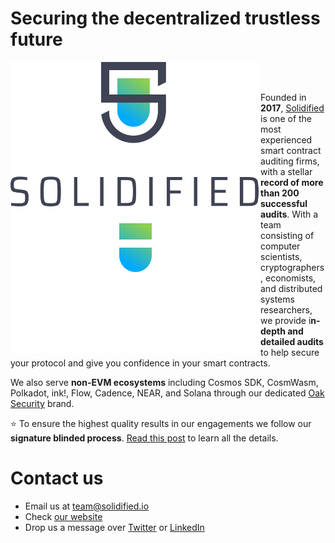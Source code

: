 # Securing the decentralized trustless future
<img align=left src="https://github.com/solidified-platform/.github/blob/master/profile/solidified_logo_black.svg#gh-light-mode-only" width="400">
<img align=left src="https://github.com/solidified-platform/.github/blob/master/profile/solidified_logo_white.svg#gh-dark-mode-only" width="400">

</br></br>

Founded in **2017**, [Solidified](https://www.solidified.io/) is one of the most experienced smart contract auditing firms, with a stellar **record of more than 200 successful audits**. With a team consisting of computer scientists, cryptographers, economists, and distributed systems researchers, we provide i**n-depth and detailed audits** to help secure your protocol and give you confidence in your smart contracts.

We also serve **non-EVM ecosystems** including Cosmos SDK, CosmWasm, Polkadot, ink!, Flow, Cadence, NEAR, and Solana through our dedicated [Oak Security](https://www.oaksecurity.io/) brand.

:star: To ensure the highest quality results in our engagements we follow our **signature blinded process**. [Read this post](https://medium.com/oak-security/there-is-no-perfect-methodology-our-unique-multi-layered-approach-to-security-audits-15e6a9fc7c0f) to learn all the details.

# Contact us

- Email us at [team@solidified.io](mailto:team@solidified.io)
- Check [our website](https://www.solidified.io/)
- Drop us a message over [Twitter](https://twitter.com/SolidifiedHQ) or [LinkedIn](https://www.linkedin.com/company/solidified/)

